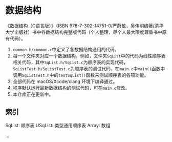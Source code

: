 #  数据结构

《数据结构（C语言版）》（ISBN 978-7-302-14751-0/严蔚敏，吴伟明编著/清华大学出版社）书中各数据结构完整版代码（个人整理，尽个人最大限度尊重书中原有代码）。

1. `common.h/common.c`中定义了各数据结构通用的代码。
2. 每一个文件夹对应一个数据结构。例如，文件夹`SqList`中的代码为线性顺序表相关代码，其中`SqList.h/SqList.c`为顺序表的实现代码，`SqListTest.h/SqListTest.c`为顺序表的测试代码，在`main.c`中`main()`函数中调用`SqListTest.h`中的`testSqList()`函数来测试顺序表的各项功能。
3. 全部代码在 macOS/Xcode/clang 环境下编译通过。
4. 程序默认运行最新数据结构的测试代码，可在`main.c`修改。
5. 本仓库正在更新中。

## 索引

SqList: 顺序表
USqList: 类型通用顺序表
Array: 数组

...


